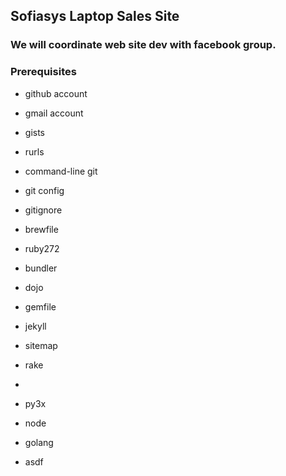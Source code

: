 ## Sofiasys Laptop Sales Site

### We will coordinate web site dev with facebook group.

### Prerequisites
- github account
- gmail account
- gists
- rurls
- command-line git
- git config
- gitignore
- brewfile
- ruby272
- bundler
- dojo
- gemfile
- jekyll
- sitemap
- rake
- 

- py3x
- node
- golang
- asdf
